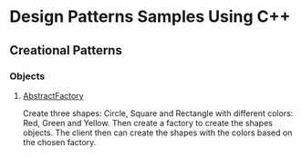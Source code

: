 # Design Patterns Samples Using C++

## Creational Patterns

### Objects

1. [AbstractFactory](/creational/object/AbstractFactory.cpp)
    
    Create three shapes: Circle, Square and Rectangle with different colors: Red, Green and Yellow. Then create a factory to create the shapes objects. The client then can create the shapes with the colors based on the chosen factory.
